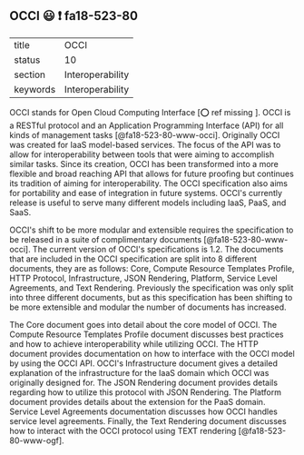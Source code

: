 ## OCCI :smiley: :exclamation: fa18-523-80


|          |                  |
| -------- | ---------------- |
| title    | OCCI             | 
| status   | 10               |
| section  | Interoperability |
| keywords | Interoperability |



OCCI stands for Open Cloud Computing Interface [:o: ref missing ]. OCCI is a RESTful protocol and an Application Programming Interface (API) for all kinds of management tasks [@fa18-523-80-www-occi]. Originally OCCI was created for IaaS model-based services. The focus of the API was to allow for interoperability between tools that were aiming to accomplish similar tasks. Since its creation, OCCI has been transformed into a more flexible and broad reaching API that allows for future proofing but continues its tradition of aiming for interoperability. The OCCI specification also aims for portability and ease of integration in future systems. OCCI's currently release is useful to serve many different models including IaaS, PaaS, and SaaS.

OCCI's shift to be more modular and extensible requires the specification to be released in a suite of complimentary documents [@fa18-523-80-www-occi]. The current version of OCCI's specifications is 1.2. The documents that are included in the OCCI specification are split into 8 different documents, they are as follows: Core, Compute Resource Templates Profile, HTTP Protocol, Infrastructure, JSON Rendering, Platform, Service Level Agreements, and Text Rendering. Previously the specification was only split into three different documents, but as this specification has been shifting to be more extensible and modular the number of documents has increased.

The Core document goes into detail about the core model of OCCI. The Compute Resource Templates Profile document discusses best practices and how to achieve interoperability while utilizing OCCI. The HTTP document provides documentation on how to interface with the OCCI model by using the OCCI API. OCCI's Infrastructure document gives a detailed explanation of the infrastructure for the IaaS domain which OCCI was originally designed for. The JSON Rendering document provides details regarding how to utilize this protocol with JSON Rendering. The Platform document provides details about the extension for the PaaS domain. Service Level Agreements documentation discusses how OCCI handles service level agreements. Finally, the Text Rendering document discusses how to interact with the OCCI protocol using TEXT rendering [@fa18-523-80-www-ogf].


   
